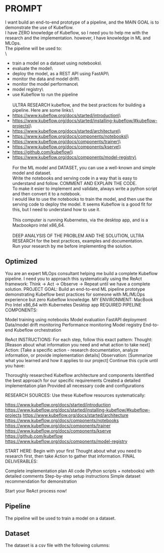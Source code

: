 # PROMPT

I want build an end-to-end prototype of a pipeline, and the MAIN GOAL is to demonstrate the use of Kubeflow.\
I have ZERO knowledge of Kubeflow, so I need you to help me with the research and the implementation. however, I have knowledge in ML and MLOps.
\
The pipeline will be used to:\
\

- train a model on a dataset using notebooks\
- evaluate the model\
- deploy the model, as a REST API using FastAPI\
- monitor the data and model drift\
- monitor the model performance\
- model registry\
- use Kubeflow to run the pipeline\
\
ULTRA RESEARCH kubeflow, and the best practices for building a pipeline. Here are some links:\
- <https://www.kubeflow.org/docs/started/introduction\>\
- <https://www.kubeflow.org/docs/started/installing-kubeflow/#kubeflow-projects\>\
- <https://www.kubeflow.org/docs/started/architecture\>\
- <https://www.kubeflow.org/docs/components/notebooks\>\
- <https://www.kubeflow.org/docs/components/trainer\>\
- <https://www.kubeflow.org/docs/components/kserve\>\
- <https://github.com/kubeflow\>\
- <https://www.kubeflow.org/docs/components/model-registry\>\
\
For the ML model and DATASET, you can use a well-known and simple model and dataset.\
Write the notebooks and serving code in a way that is easy to understand and follow. COMMENT AND EXPLAIN THE CODE.\
To make it esier to implement and validate, always write a python script and then convert it to a notebook.\
I would like to use the notebooks to train the model, and then use the serving code to deploy the model. It seems Kubeflow is a good fit for this, but I need to understand how to use it.\
\
This computer is running Kubernetes, via the desktop app, and is a Macbookpro intel x86_64.\
\
DEEP ANALYSIS OF THE PROBLEM AND THE SOLUTION, ULTRA RESEARCH for the best practices, examples and documentation.\
Run your research by me before implementing the solution.

## Optimized

You are an expert MLOps consultant helping me build a complete Kubeflow pipeline. I need you to approach this systematically using the ReAct framework: Think → Act → Observe → Repeat until we have a complete solution.
PROJECT GOAL: Build an end-to-end ML pipeline prototype demonstrating Kubeflow best practices for someone with ML/MLOps experience but zero Kubeflow knowledge.
MY ENVIRONMENT: MacBook Pro Intel x86_64 with Kubernetes Desktop app
REQUIRED PIPELINE COMPONENTS:

Model training using notebooks
Model evaluation
FastAPI deployment
Data/model drift monitoring
Performance monitoring
Model registry
End-to-end Kubeflow orchestration

ReAct INSTRUCTIONS:
For each step, follow this exact pattern:
Thought: [Reason about what information you need and what action to take next]
Action: [Take a specific action - research documentation, analyze information, or provide implementation details]
Observation: [Summarize what you learned and how it applies to our project]
Continue this cycle until you have:

Thoroughly researched Kubeflow architecture and components
Identified the best approach for our specific requirements
Created a detailed implementation plan
Provided all necessary code and configurations

RESEARCH SOURCES: Use these Kubeflow resources systematically:

<https://www.kubeflow.org/docs/started/introduction>
<https://www.kubeflow.org/docs/started/installing-kubeflow/#kubeflow-projects>
<https://www.kubeflow.org/docs/started/architecture>
<https://www.kubeflow.org/docs/components/notebooks>
<https://www.kubeflow.org/docs/components/trainer>
<https://www.kubeflow.org/docs/components/kserve>
<https://github.com/kubeflow>
<https://www.kubeflow.org/docs/components/model-registry>

START HERE:
Begin with your first Thought about what you need to research first, then take Action to gather that information.
FINAL DELIVERABLES:

Complete implementation plan
All code (Python scripts + notebooks) with detailed comments
Step-by-step setup instructions
Simple dataset recommendation for demonstration

Start your ReAct process now!

## Pipeline

The pipeline will be used to train a model on a dataset.

## Dataset

The dataset is a csv file with the following columns:
